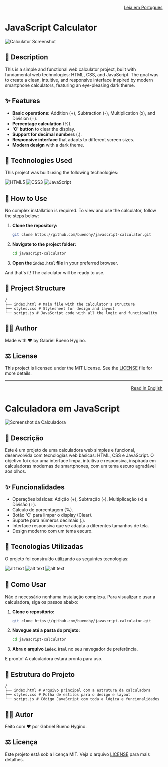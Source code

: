 <p align="right">
  <a href="#descrição">Leia em Português</a>
</p>

# JavaScript Calculator

![Calculator Screenshot](javascript-calculator.png)

## 📝 Description

This is a simple and functional web calculator project, built with fundamental web technologies: HTML, CSS, and JavaScript. The goal was to create a clean, intuitive, and responsive interface inspired by modern smartphone calculators, featuring an eye-pleasing dark theme.

## ✨ Features

- **Basic operations:** Addition (+), Subtraction (-), Multiplication (x), and Division (÷).
- **Percentage calculation** (%).
- **'C' button** to clear the display.
- **Support for decimal numbers** (.).
- **Responsive interface** that adapts to different screen sizes.
- **Modern design** with a dark theme.

## 🚀 Technologies Used

This project was built using the following technologies:

![HTML5](https://img.shields.io/badge/html5-%23E34F26.svg?style=for-the-badge&logo=html5&logoColor=white)
![CSS3](https://img.shields.io/badge/css3-%231572B6.svg?style=for-the-badge&logo=css3&logoColor=white)
![JavaScript](https://img.shields.io/badge/javascript-%23323330.svg?style=for-the-badge&logo=javascript&logoColor=%23F7DF1E)

## 📂 How to Use

No complex installation is required. To view and use the calculator, follow the steps below:

1.  **Clone the repository:**

    ```sh
    git clone https://github.com/buenohy/javascript-calculator.git
    ```

2.  **Navigate to the project folder:**

    ```sh
    cd javascript-calculator
    ```

3.  **Open the `index.html` file** in your preferred browser.

And that's it! The calculator will be ready to use.

## 📁 Project Structure

```
/
├── index.html # Main file with the calculator's structure
├── styles.css # Stylesheet for design and layout
└── script.js # JavaScript code with all the logic and functionality
```

## 👨‍💻 Author

Made with ❤️ by Gabriel Bueno Hygino.

## ⚖️ License

This project is licensed under the MIT License. See the [LICENSE](LICENSE) file for more details.

---

<p align="right">
  <a href="#javascript-calculator">Read in English</a>
</p>

# Calculadora em JavaScript

![Screenshot da Calculadora](javascript-calculator.png)

## 📝 Descrição

Este é um projeto de uma calculadora web simples e funcional, desenvolvida com tecnologias web básicas: HTML, CSS e JavaScript. O objetivo foi criar uma interface limpa, intuitiva e responsiva, inspirada em calculadoras modernas de smartphones, com um tema escuro agradável aos olhos.

## ✨ Funcionalidades

- Operações básicas: Adição (+), Subtração (-), Multiplicação (x) e Divisão (÷).
- Cálculo de porcentagem (%).
- Botão 'C' para limpar o display (Clear).
- Suporte para números decimais (.).
- Interface responsiva que se adapta a diferentes tamanhos de tela.
- Design moderno com um tema escuro.

## 🚀 Tecnologias Utilizadas

O projeto foi construído utilizando as seguintes tecnologias:

![alt text](https://img.shields.io/badge/html5-%23E34F26.svg?style=for-the-badge&logo=html5&logoColor=white)
![alt text](https://img.shields.io/badge/css3-%231572B6.svg?style=for-the-badge&logo=css3&logoColor=white)
![alt text](https://img.shields.io/badge/javascript-%23323330.svg?style=for-the-badge&logo=javascript&logoColor=%23F7DF1E)

## 📂 Como Usar

Não é necessário nenhuma instalação complexa. Para visualizar e usar a calculadora, siga os passos abaixo:

1.  **Clone o repositório:**

    ```sh
    git clone https://github.com/buenohy/javascript-calculator.git
    ```

2.  **Navegue até a pasta do projeto:**

    ```sh
    cd javascript-calculator
    ```

3.  **Abra o arquivo `index.html`** no seu navegador de preferência.

E pronto! A calculadora estará pronta para uso.

## 📁 Estrutura do Projeto

```
/
├── index.html # Arquivo principal com a estrutura da calculadora
├── styles.css # Folha de estilos para o design e layout
└── script.js # Código JavaScript com toda a lógica e funcionalidades
```

## 👨‍💻 Autor

Feito com ❤️ por Gabriel Bueno Hygino.

## ⚖️ Licença

Este projeto está sob a licença MIT. Veja o arquivo [LICENSE](LICENSE) para mais detalhes.

